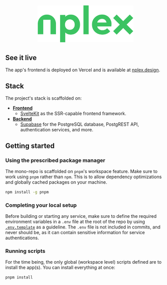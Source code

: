<h1 align="center">
  <img width="300" height="auto" src="frontend/static/logo/nplex-color.svg" alt="nplex">
</h1>
<p align="center">

</p>

## See it live

The app's frontend is deployed on Vercel and is available at [nplex.design](www.nplex.design).

## Stack

The project's stack is scaffolded on:

- __[Frontend](/frontend)__
  - [SvelteKit](https://kit.svelte.dev/) as the SSR-capable frontend framework.
- __[Backend](/backend)__
  - [Supabase](https://supabase.io/) for the PostgreSQL database, PostgREST API, authentication services, and more.

## Getting started

### Using the prescribed package manager

The mono-repo is scaffolded on `pnpm`'s workspace feature. Make sure to work using `pnpm` rather than `npm`. This is to allow dependency optimizations and globally cached packages on your machine.

```sh
npm install -g pnpm
```

### Completing your local setup

Before building or starting any service, make sure to define the required environment variables in a `.env` file at the root of the repo by using [`.env.template`](.env.template) as a guideline.
The `.env` file is not included in commits, and never should be, as it can contain sensitive information for service authentications.

### Running scripts

For the time being, the only global (workspace level) scripts defined are to install the app(s).
You can install everything at once:

```sh
pnpm install
```

